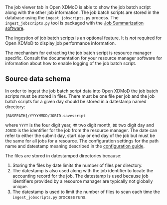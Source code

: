 The job viewer tab in Open XDMoD is able to show the job batch script along
with the other job information. The job batch scripts are stored in the
database using the `ingest_jobscripts.py` process. The `ingest_jobscripts.py` tool is
packaged with the [Job Summarization software](supremm-processing-install.md).

The ingestion of job batch scripts is an optional feature. It is _not_ required for Open XDMoD
to display job performance information.

The mechanism for extracting the job batch script is resource manager specific. Consult the
documentation for your resource manager software for information about
how to enable logging of the job batch script.

## Source data schema

In order to ingest the job batch script data into Open XDMoD the job batch scripts must be stored in files. There
must be one file per job and the job batch scripts for a given day should be stored in a
datestamp named directory:
```
[BASEPATH]/YYYYMMDD/JOBID.savescript
```
where `YYYY` is the four digit year, `MM` two digit month, `DD` two digit day
and `JOBID` is the identifier for the job from the resource manager.
The date can refer to either the submit day, start day or end day of the job
but must be the same for all jobs for a resource. The configuration
settings for the path name and datestamp meaning described in the [configuration guide](supremm-processing-configuration.md).

The files are stored in datestamped directories because:
1. Storing the files by date limits the number of files per directory.
1. The datestamp is also used along with the job identifier to locate
the accounting record for the job. The datestamp is used because job identifiers
provided by a resource manager are typically not globally unique.
1. The datestamp is used to limit the number of files to scan each time the
`ingest_jobscripts.py` process runs.
